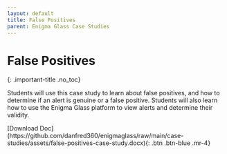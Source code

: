 ```yaml
---
layout: default
title: False Positives
parent: Enigma Glass Case Studies
---
```


# False Positives
{: .important-title .no_toc}

Students will use this case study to learn about false positives, and how to determine if an alert is genuine or a false positive. Students will also learn how to use the Enigma Glass platform to view alerts and determine their validity.

<span class="fs-3">
[Download Doc](https://github.com/danfred360/enigmaglass/raw/main/case-studies/assets/false-positives-case-study.docx){: .btn .btn-blue .mr-4}
</span>